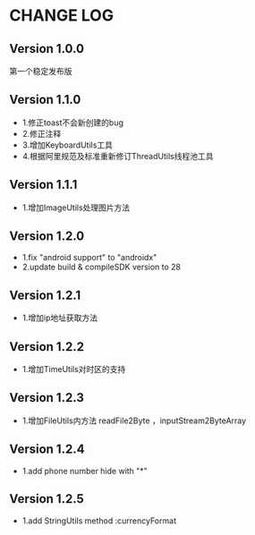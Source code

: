 # CHANGE LOG

## Version 1.0.0
第一个稳定发布版
## Version 1.1.0
* 1.修正toast不会新创建的bug
* 2.修正注释
* 3.增加KeyboardUtils工具
* 4.根据阿里规范及标准重新修订ThreadUtils线程池工具
## Version 1.1.1
* 1.增加ImageUtils处理图片方法
## Version 1.2.0
* 1.fix "android support" to "androidx"
* 2.update build & compileSDK version to 28  
## Version 1.2.1
* 1.增加ip地址获取方法
## Version 1.2.2
* 1.增加TimeUtils对时区的支持
## Version 1.2.3
* 1.增加FileUtils内方法 readFile2Byte ，inputStream2ByteArray
## Version 1.2.4
* 1.add phone number hide with "*"
## Version 1.2.5
* 1.add StringUtils method :currencyFormat
